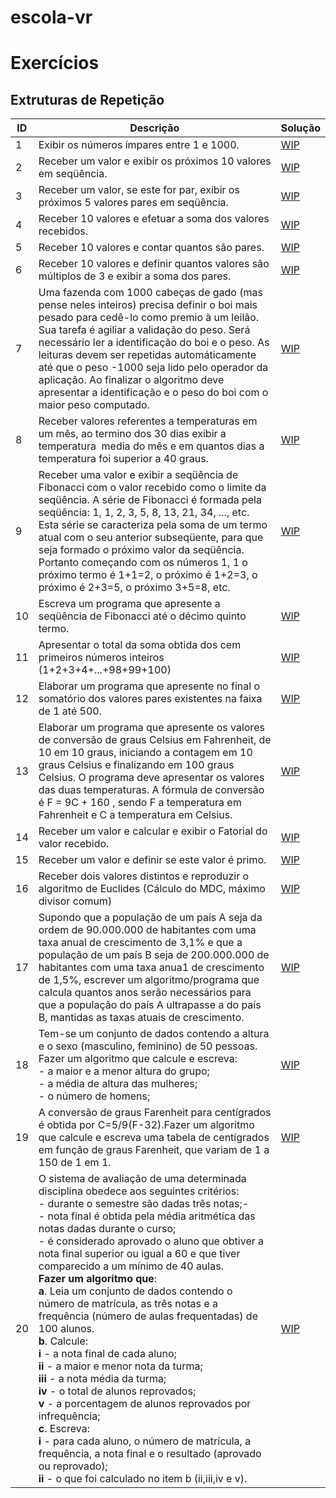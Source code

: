 # escola-vr

# Exercícios

## Extruturas de Repetição

ID | Descrição | Solução
-- | -- | --
1 | Exibir os números ímpares entre 1 e 1000. | [WIP](../resources/entrega2/resolucao.ALG)
2 | Receber um valor e exibir os próximos 10 valores em seqüência. | [WIP](../resources/entrega2/resolucao.ALG)
3 | Receber um valor, se este for par, exibir os próximos 5 valores pares em seqüência.| [WIP](../resources/entrega2/resolucao.ALG)
4 | Receber 10 valores e efetuar a soma dos valores recebidos. | [WIP](../resources/entrega2/resolucao.ALG)
5 | Receber 10 valores e contar quantos são pares. | [WIP](../resources/entrega2/resolucao.ALG)
6 | Receber 10 valores e definir quantos valores são múltiplos de 3 e exibir a soma dos pares. | [WIP](../resources/entrega2/resolucao.ALG)
7 | Uma fazenda com 1000 cabeças de gado (mas pense neles inteiros) precisa definir o boi mais pesado para cedê-lo como premio à um leilão. Sua tarefa é agiliar a validação do peso. Será necessário ler a identificação do boi e o peso. As leituras devem ser repetidas automáticamente até que o peso -1000 seja lido pelo operador da aplicação. Ao finalizar o algoritmo deve apresentar a identificação e o peso do boi com o maior peso computado. | [WIP](../resources/entrega2/resolucao.ALG)
8 | Receber valores referentes a temperaturas em um mês, ao termino dos 30 dias exibir a temperatura  media do mês e em quantos dias a temperatura foi superior a 40 graus.| [WIP](../resources/entrega2/resolucao.ALG)
9 | Receber uma valor e exibir a seqüência de Fibonacci com o valor recebido como o limite da seqüência. A série de Fibonacci é formada pela seqüência: 1, 1, 2, 3, 5, 8, 13, 21, 34, ..., etc. Esta série se caracteriza pela soma de um termo atual com o seu anterior subseqüente, para que seja formado o próximo valor da seqüência. Portanto começando com os números 1, 1 o próximo termo é 1+1=2, o próximo é 1+2=3, o próximo é 2+3=5, o próximo 3+5=8, etc.| [WIP](../resources/entrega2/resolucao.ALG)
10 | Escreva um programa que apresente a seqüência de Fibonacci até o décimo quinto termo.| [WIP](../resources/entrega2/resolucao.ALG)
11 | Apresentar o total da soma obtida dos cem primeiros números inteiros (1+2+3+4+...+98+99+100)| [WIP](../resources/entrega2/resolucao.ALG)
12 | Elaborar um programa que apresente no final o somatório dos valores pares existentes na faixa de 1 até 500.| [WIP](../resources/entrega2/resolucao.ALG)
13 | Elaborar um programa que apresente os valores de conversão de graus Celsius em Fahrenheit, de 10 em 10 graus, iniciando a contagem em 10 graus Celsius e finalizando em 100 graus Celsius. O programa deve apresentar os valores das duas temperaturas. A fórmula de conversão é F = 9C + 160 , sendo F a temperatura em Fahrenheit e C a temperatura em Celsius.| [WIP](../resources/entrega2/resolucao.ALG)
14 | Receber um valor e calcular e exibir o Fatorial do valor recebido.| [WIP](../resources/entrega2/resolucao.ALG)
15 | Receber um valor e definir se este valor é primo.| [WIP](../resources/entrega2/resolucao.ALG)
16 | Receber dois valores distintos e reproduzir o algoritmo de Euclides (Cálculo do MDC, máximo divisor comum)| [WIP](../resources/entrega2/resolucao.ALG)
17 | Supondo que a população de um país A seja da ordem de 90.000.000 de habitantes com uma taxa anual de crescimento de 3,1% e que a população de um país B seja de 200.000.000 de habitantes com uma taxa anua1 de crescimento de 1,5%, escrever um algoritmo/programa que calcula quantos anos serão necessários para que a população do país A ultrapasse a do país B, mantidas as taxas atuais de crescimento.| [WIP](../resources/entrega2/resolucao.ALG)
18 | Tem-se um conjunto de dados contendo a altura e o sexo (masculino, feminino) de 50 pessoas. Fazer um algoritmo que calcule e escreva:<br>- a maior e a menor altura do grupo;<br>- a média de altura das mulheres;<br>- o número de homens; | [WIP](../resources/entrega2/resolucao.ALG)
19 | A conversão de graus Farenheit para centígrados é obtida por C=5/9(F-32).Fazer um algoritmo que calcule e escreva uma tabela de centígrados em função de graus Farenheit, que variam de 1 a 150 de 1 em 1.| [WIP](../resources/entrega2/resolucao.ALG)
20 | O sistema de avaliação de uma determinada disciplina obedece aos seguintes critérios:<br>- durante o semestre são dadas três notas;-<br>- nota final é obtida pela média aritmética das notas dadas durante o curso;<br>- é considerado aprovado o aluno que obtiver a nota final superior ou igual a 60 e que tiver comparecido a um mínimo de 40 aulas. <br>**Fazer um algoritmo que**:<br>**a**. Leia um conjunto de dados contendo o número de matrícula, as três notas e a frequência (número de aulas frequentadas) de 100 alunos.<br>**b**. Calcule:<br>**i** - a nota final de cada aluno;<br>**ii** - a maior e menor nota da turma;<br>**iii** - a nota média da turma;<br>**iv** - o total de alunos reprovados;<br>**v** - a porcentagem de alunos reprovados por infrequência;<br>**c**. Escreva:<br>**i** - para cada aluno, o número de matrícula, a frequência,  a nota final e o resultado (aprovado ou reprovado);<br>**ii** - o que foi calculado no item b (ii,iii,iv e v). | [WIP](../resources/entrega2/resolucao.ALG)

